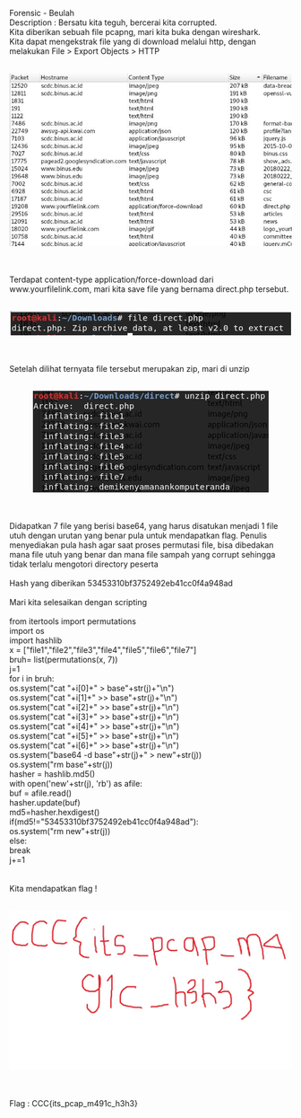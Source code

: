 Forensic - Beulah<br>
Description : Bersatu kita teguh, bercerai kita corrupted.<br>
Kita diberikan sebuah file pcapng, mari kita buka dengan wireshark.<br>
Kita dapat mengekstrak file yang di download melalui http, dengan melakukan File > Export Objects > HTTP
<br><br>
<p align="center">
<img src="https://github.com/laBigby/cscctf-foren/blob/master/101.JPG">
</p>
<br><br>
Terdapat content-type application/force-download dari www.yourfilelink.com, mari kita save file yang bernama direct.php tersebut.
<br><br>
<p align="center">
<img src="https://github.com/laBigby/cscctf-foren/blob/master/102.JPG">
</p>
<br><br>
Setelah dilihat ternyata file tersebut merupakan zip, mari di unzip
<br><br>
<p align="center">
<img src="https://github.com/laBigby/cscctf-foren/blob/master/103.JPG">
</p>
<br><br>
Didapatkan 7 file yang berisi base64, yang harus disatukan menjadi 1 file utuh dengan urutan yang benar pula untuk mendapatkan flag.
Penulis menyediakan pula hash agar saat proses permutasi file, bisa dibedakan mana file utuh yang benar dan mana file sampah yang corrupt sehingga tidak terlalu mengotori directory peserta
<br><br>
Hash yang diberikan 53453310bf3752492eb41cc0f4a948ad
<br><br>
Mari kita selesaikan dengan scripting
<br><br>
from itertools import permutations<br>
import os<br>
import hashlib<br>
x = ["file1","file2","file3","file4","file5","file6","file7"]<br>
bruh= list(permutations(x, 7))<br>
j=1<br>
for i in bruh:<br>
	os.system("cat "+i[0]+" > base"+str(j)+"\n")<br>
	os.system("cat "+i[1]+" >> base"+str(j)+"\n")<br>
	os.system("cat "+i[2]+" >> base"+str(j)+"\n")<br>
	os.system("cat "+i[3]+" >> base"+str(j)+"\n")<br>
	os.system("cat "+i[4]+" >> base"+str(j)+"\n")<br>
	os.system("cat "+i[5]+" >> base"+str(j)+"\n")<br>
	os.system("cat "+i[6]+" >> base"+str(j)+"\n")<br>
	os.system("base64 -d base"+str(j)+" > new"+str(j))<br>
	os.system("rm base"+str(j))<br>
	hasher = hashlib.md5()<br>
	with open('new'+str(j), 'rb') as afile:<br>
	    buf = afile.read()<br>
	    hasher.update(buf)<br>
	md5=hasher.hexdigest()<br>
	if(md5!="53453310bf3752492eb41cc0f4a948ad"):<br>
		os.system("rm new"+str(j))<br>
	else:<br>
		break<br>
	j+=1<br>
<br><br>
Kita mendapatkan flag !
<br><br>
<p align="center">
<img src="https://github.com/laBigby/cscctf-foren/blob/master/104.jpg">
</p>
<br><br>
Flag : CCC{its_pcap_m491c_h3h3}
